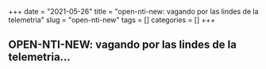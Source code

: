 +++ 
date = "2021-05-26"
title = "open-nti-new: vagando por las lindes de la telemetria"
slug = "open-nti-new" 
tags = []
categories = []
+++

## OPEN-NTI-NEW: vagando por las lindes de la telemetria...